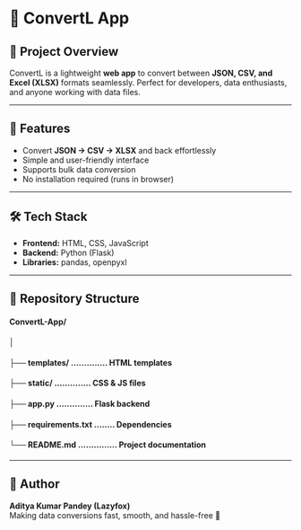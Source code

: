 # 🔄 ConvertL App

## 📌 Project Overview
ConvertL is a lightweight **web app** to convert between **JSON, CSV, and Excel (XLSX)** formats seamlessly. Perfect for developers, data enthusiasts, and anyone working with data files.

---

## 🚀 Features
- Convert **JSON → CSV → XLSX** and back effortlessly
- Simple and user-friendly interface
- Supports bulk data conversion
- No installation required (runs in browser)

---

## 🛠️ Tech Stack
- **Frontend:** HTML, CSS, JavaScript
- **Backend:** Python (Flask)
- **Libraries:** pandas, openpyxl

---

## 📂 Repository Structure
#### ConvertL-App/
#### │
#### ├── templates/ .............. HTML templates
#### ├── static/    .............. CSS & JS files
#### ├── app.py     .............. Flask backend
#### ├── requirements.txt ........ Dependencies
#### └── README.md ............... Project documentation

---

## 👤 Author
**Aditya Kumar Pandey (Lazyfox)**  
Making data conversions fast, smooth, and hassle-free 🚀
